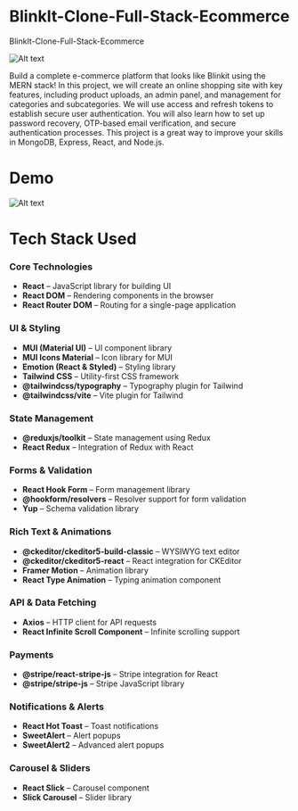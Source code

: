 # BlinkIt-Clone-Full-Stack-Ecommerce
BlinkIt-Clone-Full-Stack-Ecommerce

![Alt text](Thumnails.png?raw=true "Title")

Build a complete e-commerce platform that looks like Blinkit using the MERN stack! In this project, we will create an online shopping site with key features, including product uploads, an admin panel, and management for categories and subcategories. We will use access and refresh tokens to establish secure user authentication. You will also learn how to set up password recovery, OTP-based email verification, and secure authentication processes. This project is a great way to improve your skills in MongoDB, Express, React, and Node.js.

# Demo 
![Alt text](Demo%201.gif?raw=true "demo1")

# Tech Stack Used  

### Core Technologies  
- **React** – JavaScript library for building UI  
- **React DOM** – Rendering components in the browser  
- **React Router DOM** – Routing for a single-page application  

### UI & Styling  
- **MUI (Material UI)** – UI component library  
- **MUI Icons Material** – Icon library for MUI  
- **Emotion (React & Styled)** – Styling library  
- **Tailwind CSS** – Utility-first CSS framework  
- **@tailwindcss/typography** – Typography plugin for Tailwind  
- **@tailwindcss/vite** – Vite plugin for Tailwind  

### State Management  
- **@reduxjs/toolkit** – State management using Redux  
- **React Redux** – Integration of Redux with React  

### Forms & Validation  
- **React Hook Form** – Form management library  
- **@hookform/resolvers** – Resolver support for form validation  
- **Yup** – Schema validation library  

### Rich Text & Animations  
- **@ckeditor/ckeditor5-build-classic** – WYSIWYG text editor  
- **@ckeditor/ckeditor5-react** – React integration for CKEditor  
- **Framer Motion** – Animation library  
- **React Type Animation** – Typing animation component  

### API & Data Fetching  
- **Axios** – HTTP client for API requests  
- **React Infinite Scroll Component** – Infinite scrolling support  

### Payments  
- **@stripe/react-stripe-js** – Stripe integration for React  
- **@stripe/stripe-js** – Stripe JavaScript library  

### Notifications & Alerts  
- **React Hot Toast** – Toast notifications  
- **SweetAlert** – Alert popups  
- **SweetAlert2** – Advanced alert popups  

### Carousel & Sliders  
- **React Slick** – Carousel component  
- **Slick Carousel** – Slider library 